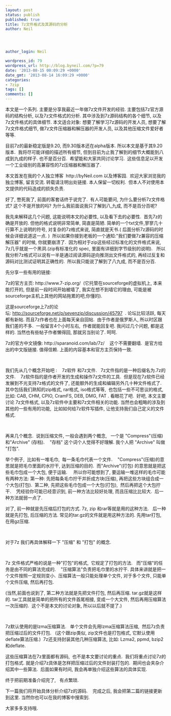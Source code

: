```yaml
---
layout: post
status: publish
published: true
title: 7z文件格式及其源码的分析
author: Neil




author_login: Neil

wordpress_id: 79
wordpress_url: http://blog.byneil.com/?p=79
date: '2013-08-15 00:09:29 +0000'
date_gmt: '2013-08-14 16:09:29 +0000'
categories:
- 7zip
tags: []
comments: []
---
```

<p>本文是一个系列. 主要是分享我最近一年做7z文件开发的经验. 主要包括7z官方源码的结构分析, 以及7z文件格式的分析. 其中涉及到7z源码结构的各个细节, 以及7z文件格式的具体细节. 本文适合对象: 想要了解学习7z源码的开发人员, 想要了解7z文件格式细节, 做7z文件压缩器和解压器的开发人员, 以及其他压缩文件爱好者等等.</p>
<p>目前7z的最新稳定版是9.20, 而9.30版本还在alpha版本. 所以本文是基于其9.20版本. &nbsp;我将尽可能详细的描述所有细节, 但到目前为止我了解到的细节大概能到八成到九成的样子. 也不是百分百. &nbsp;希望能和大家共同讨论学习. &nbsp;这些信息足以开发一个工业级别的高兼容性的7z压缩器和解压器了.</p>
<p>本文首发在我的个人独立博客 &nbsp;http://byNeil.com 以及博客园. &nbsp;欢迎大家浏览我的独立博客, 留言交流. 转载请注明出处链接. 本人保留一切权利. &nbsp;但本人不对使用本文提供的代码造成的损失负责.</p>
<p>好了, 憋死我了, 前面的客套话终于说完了. &nbsp;有人可能要问, 为什么要分析7z文件格式? 这个不是开放的吗? 为什么我前面说我只了解到八,九成, 而不是百分百呢?</p>
<p>我先来解释这几个问题, 这能说明本文的必要性, 以及看下去的必要性. &nbsp;首先7z的确是开放的. 但他的格式说明非常简单, 简直是简陋. 简单的一个txt文件,寥寥几十行算不上说明的符号, 对复杂的7z格式来说, 简直就是天书.( 后面分析7z源码的时候会详细说道这一点. ) &nbsp;所以如果你接到老板的一个通知:"我们要做7z兼容的压缩解压器" 的时候, 你就要崩溃了. &nbsp;因为相对于zip这些经过标准化的文件格式来说, 7z几乎就是一个黑洞.(zip有标准化的 spec, 里面有详细到字节级别的说明). &nbsp; 所以我分析7z格式可以说有一半是通过阅读源码逆向推测出文件格式的, 再经过反复和源码对比测试证明其正确性的. &nbsp;所以我只能说了解到了八九成, 而不是百分百.</p>
<p>先分享一些有用的链接:</p>
<p>7z的官方主页:&nbsp;http://www.7-zip.org/ &nbsp;(它托管在sourceforge的虚拟机上, 本来能打开的, 但是前一段时间开始被墙了, 我实在想不到墙它的理由, 可能是被sourceforge主机上其他的网站拖累的吧,你懂的).</p>
<p>这是sourceforge上7z的论坛:&nbsp;<a href="http://sourceforge.net/p/sevenzip/discussion/45797">http://sourceforge.net/p/sevenzip/discussion/45797</a>&nbsp; . 论坛比较活跃, 每天都有新帖. 而且7z作者也在上面每天亲自回帖. &nbsp;由于作者是俄罗斯人, 所以时区跟我们差的不多. &nbsp;一般留言4个小时左右, &nbsp;作者就能回复吧. 我问过几个问题, 都是这样的. 当然也有些帖子作者懒得回, 那就另当别论了. 呵呵.</p>
<p>7z的官方中文镜像:&nbsp;http://sparanoid.com/lab/7z/ &nbsp; &nbsp;这个不需要翻墙. &nbsp;是官方给出的中文版链接. 值得信赖. 上面的内容基本和官方主页保持一致.</p>
<p>&nbsp;</p>
<p>我们先从几个概念开始吧 : &nbsp; &nbsp;7z软件 和7z文件. &nbsp; 7z文件指的是一种后缀名为.7z的文件. &nbsp; &nbsp;7z软件指的是作者开发的生成和操作7z文件的工具. &nbsp;但是现在7z软件已经发展到不光支持7z格式的文件了, 还能额外的生成和编辑另外几十种文件格式了. 其中包括我们熟知的zip格式, rar格式, iso格式等等, &nbsp;也包括一些不可思议的格式, 比如:&nbsp;CAB, CHM, CPIO, CramFS, DEB, DMG, FAT . 看眼花了吧. &nbsp;好吧, 本文主要讨论 7z文件格式, 以及7z软件中主要和7z文件相关的功能. 当然也会粗略的涉及到其他的一些有用的功能, &nbsp;比如如何给7z软件写插件, 让他支持我们自己定义的文件格式.</p>
<p>&nbsp;</p>
<p>再来几个概念. &nbsp;说到压缩文件, 一般会遇到两个概念, &nbsp; 一个是 "Compress"(压缩) 和"Archive" (存档). &nbsp; &nbsp;"存档" 这个词个人觉得不好理解. 我个人把 "Archive" 叫做 "打包".</p>
<p>举个例子, &nbsp;比如有一堆毛巾, &nbsp;每一条毛巾代表一个文件. &nbsp; &nbsp;"Compress"(压缩)的意思就是把毛巾里面的水拧干, 达到压缩的目的. &nbsp;而"Archive"(打包) 的意思就是把这些毛巾包成一个大包, 便于运输. &nbsp; &nbsp; 所以你可能想到了, 要运输一堆这样的毛巾可能有两种方法: 第一种: 先把每条毛巾拧干并折成方块(压缩), 再把这些方块组合成一个大包(打包). &nbsp;第二种, 先把这些毛巾包成一个大包(打包), &nbsp;然后再把这个大包拧干. &nbsp; &nbsp;凭经验你可能已经意识到, 前一种方法比较好处理, 而且压缩比比较大. &nbsp;后一种方法就弱一点了.</p>
<p>对了, 前一种就是先压缩后打包的方式. 7z, zip 和rar等就是用的这种方法. &nbsp; 后一种就是先打包, 后压缩的方法. 常见的tar.gz的文件就是用这种方法的. 先用tar打包, 在用gz压缩.</p>
<p>&nbsp;</p>
<p>对于7z 我们再具体解释一下 "压缩" 和 "打包" 的概念.</p>
<p>&nbsp;</p>
<p>7z 文件格式严格的说是一种"打包"的格式, &nbsp;它规定了打包的方法. &nbsp; 而"压缩"的任务是由不同的算法完成的. &nbsp; &nbsp;"压缩算法"负责把毛巾里的水拧干. 具体来讲就是把一个文件按照一定规则变小. &nbsp;压缩算法一般只能处理单个文件, 对于多个文件, 只能单个文件压缩, 然后再打包.</p>
<p>(当然,前面也说到了, 第二种方法就是先把文件打包, 然后再压缩. tar.gz就是这样的. tar工具就是简单的把所有的文件首尾相接, 变成一个大文件, 然后再用压缩算法一次压缩的. &nbsp;这个不是本文的讨论对象, 所以以后就不提了.)</p>
<p>&nbsp;</p>
<p>7z默认使用的是lzma压缩算法. &nbsp; 单个文件会先用lzma压缩算法压缩, &nbsp;然后7z负责把压缩过后的文件打包. &nbsp; (这个跟zip类似, zip文件也是打包格式, 它默认使用deflate算法压缩.) &nbsp;7z还支持封装其他几种压缩算法, 比如: Lzma2, ppmd, bzip2和deflate.</p>
<p>这些压缩算法在7z里面都有源码, &nbsp;也不是本文要讨论的重点. &nbsp;我们将重点讨论7z的打包格式. 就是介绍7z具体是怎样把压缩过后的文件封装打包的. &nbsp;期间也会夹杂介绍其中一些算法. &nbsp;后面如果有时间, 我会再单独介绍这些算法的具体实现.</p>
<p>终于把前期准备介绍完了, &nbsp; 有点繁琐.</p>
<p>下一篇我们将开始具体分析介绍7z的源码. &nbsp; &nbsp;完成之后, 我会把第二篇的链接更新到这里. 当然你也可以在我的博客中搜索到.</p>
<p>大家多多支持哦.</p>
<p>&nbsp;</p>
<p>&nbsp;</p>
<p>&nbsp;</p>
<p>&nbsp;</p>
<p>&nbsp;</p>
<p>&nbsp;</p>
<p>&nbsp;</p>
<p>&nbsp;</p>
<p>&nbsp;</p>
<p>&nbsp;</p>
<p>&nbsp;</p>
